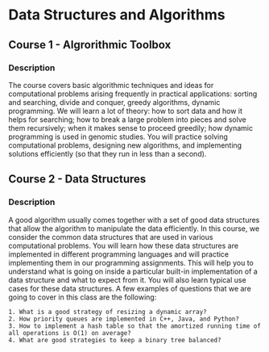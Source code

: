 # Data Structures and Algorithms

## Course 1 - Algrorithmic Toolbox
### Description
The course covers basic algorithmic techniques and ideas for computational problems arising frequently in practical applications: sorting and searching, divide and conquer, greedy algorithms, dynamic programming. We will learn a lot of theory: how to sort data and how it helps for searching; how to break a large problem into pieces and solve them recursively; when it makes sense to proceed greedily; how dynamic programming is used in genomic studies. You will practice solving computational problems, designing new algorithms, and implementing solutions efficiently (so that they run in less than a second).

## Course 2 - Data Structures
### Description
A good algorithm usually comes together with a set of good data structures that allow the algorithm to manipulate the data efficiently. In this course, we consider the common data structures that are used in various computational problems. You will learn how these data structures are implemented in different programming languages and will practice implementing them in our programming assignments. This will help you to understand what is going on inside a particular built-in implementation of a data structure and what to expect from it. You will also learn typical use cases for these data structures. 
A few examples of questions that we are going to cover in this class are the following:
 
	1. What is a good strategy of resizing a dynamic array? 
	2. How priority queues are implemented in C++, Java, and Python? 
	3. How to implement a hash table so that the amortized running time of all operations is O(1) on average? 
	4. What are good strategies to keep a binary tree balanced? 



